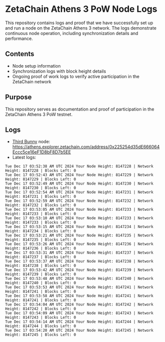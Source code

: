 # ZetaChain Athens 3 PoW Node Logs
This repository contains logs and proof that we have successfully set up and run a node on the ZetaChain Athens 3 network. The logs demonstrate continuous node operation, including synchronization details and performance.

## Contents
- Node setup information
- Synchronization logs with block height details
- Ongoing proof of work logs to verify active participation in the ZetaChain network

## Purpose
This repository serves as documentation and proof of participation in the ZetaChain Athens 3 PoW testnet.

## Logs

- [Third Bunny](https://thirdbunny.xyz/) node: https://athens.explorer.zetachain.com/address/0x225254d35dE666064Eccc5ce16eF1D8bF8D7b5EE
- Latest logs:
```
Tue Dec 17 03:52:38 AM UTC 2024 Your Node Height: 8147228 | Network Height: 8147228 | Blocks Left: 0
Tue Dec 17 03:52:43 AM UTC 2024 Your Node Height: 8147229 | Network Height: 8147229 | Blocks Left: 0
Tue Dec 17 03:52:49 AM UTC 2024 Your Node Height: 8147230 | Network Height: 8147230 | Blocks Left: 0
Tue Dec 17 03:52:54 AM UTC 2024 Your Node Height: 8147231 | Network Height: 8147231 | Blocks Left: 0
Tue Dec 17 03:52:59 AM UTC 2024 Your Node Height: 8147232 | Network Height: 8147232 | Blocks Left: 0
Tue Dec 17 03:53:05 AM UTC 2024 Your Node Height: 8147233 | Network Height: 8147233 | Blocks Left: 0
Tue Dec 17 03:53:10 AM UTC 2024 Your Node Height: 8147233 | Network Height: 8147233 | Blocks Left: 0
Tue Dec 17 03:53:15 AM UTC 2024 Your Node Height: 8147234 | Network Height: 8147234 | Blocks Left: 0
Tue Dec 17 03:53:21 AM UTC 2024 Your Node Height: 8147235 | Network Height: 8147235 | Blocks Left: 0
Tue Dec 17 03:53:26 AM UTC 2024 Your Node Height: 8147236 | Network Height: 8147236 | Blocks Left: 0
Tue Dec 17 03:53:31 AM UTC 2024 Your Node Height: 8147237 | Network Height: 8147237 | Blocks Left: 0
Tue Dec 17 03:53:37 AM UTC 2024 Your Node Height: 8147238 | Network Height: 8147238 | Blocks Left: 0
Tue Dec 17 03:53:42 AM UTC 2024 Your Node Height: 8147239 | Network Height: 8147239 | Blocks Left: 0
Tue Dec 17 03:53:48 AM UTC 2024 Your Node Height: 8147240 | Network Height: 8147240 | Blocks Left: 0
Tue Dec 17 03:53:53 AM UTC 2024 Your Node Height: 8147241 | Network Height: 8147241 | Blocks Left: 0
Tue Dec 17 03:53:58 AM UTC 2024 Your Node Height: 8147241 | Network Height: 8147241 | Blocks Left: 0
Tue Dec 17 03:54:04 AM UTC 2024 Your Node Height: 8147242 | Network Height: 8147242 | Blocks Left: 0
Tue Dec 17 03:54:09 AM UTC 2024 Your Node Height: 8147243 | Network Height: 8147243 | Blocks Left: 0
Tue Dec 17 03:54:14 AM UTC 2024 Your Node Height: 8147244 | Network Height: 8147244 | Blocks Left: 0
Tue Dec 17 03:54:20 AM UTC 2024 Your Node Height: 8147245 | Network Height: 8147245 | Blocks Left: 0
```
